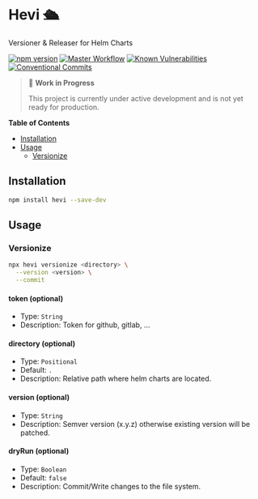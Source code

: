 # Hevi 🛳️

Versioner & Releaser for Helm Charts

[![npm version](https://badge.fury.io/js/hevi.svg)](https://badge.fury.io/js/hevi)
[![Master Workflow](https://github.com/Tada5hi/hevi/workflows/CI/badge.svg)](https://github.com/Tada5hi/hevi)
[![Known Vulnerabilities](https://snyk.io/test/github/Tada5hi/hevi/badge.svg?targetFile=package.json)](https://snyk.io/test/github/Tada5hi/hevi?targetFile=package.json)
[![Conventional Commits](https://img.shields.io/badge/Conventional%20Commits-1.0.0-%23FE5196?logo=conventionalcommits&logoColor=white)](https://conventionalcommits.org)

> 🚧 **Work in Progress**
>
> This project is currently under active development and is not yet ready for production.

**Table of Contents**
- [Installation](#installation)
- [Usage](#usage)
  - [Versionize](#versionize)

## Installation

```bash
npm install hevi --save-dev
```

## Usage

### Versionize

```bash
npx hevi versionize <directory> \
  --version <version> \
  --commit
```

#### token (optional)
- Type: `String`
- Description: Token for github, gitlab, ...

#### directory (optional)
- Type: `Positional`
- Default: `.`
- Description: Relative path where helm charts are located.

#### version (optional)
- Type: `String`
- Description: Semver version (x.y.z) otherwise existing version will be patched.

#### dryRun (optional)
- Type: `Boolean`
- Default: `false`
- Description: Commit/Write changes to the file system.

